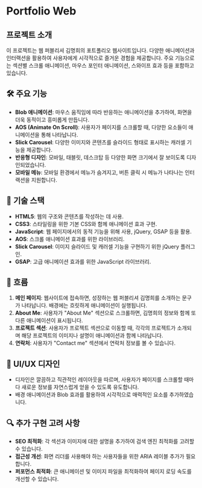 # Portfolio Web

## 프로젝트 소개
이 프로젝트는 웹 퍼블리셔 김명희의 포트폴리오 웹사이트입니다. 다양한 애니메이션과 인터랙션을 활용하여 사용자에게 시각적으로 즐거운 경험을 제공합니다. 주요 기능으로는 섹션별 스크롤 애니메이션, 마우스 포인터 애니메이션, 스와이프 효과 등을 포함하고 있습니다.

## 🛠️ 주요 기능
- **Blob 애니메이션**: 마우스 움직임에 따라 반응하는 애니메이션을 추가하여, 화면을 더욱 동적이고 흥미롭게 만듭니다.
- **AOS (Animate On Scroll)**: 사용자가 페이지를 스크롤할 때, 다양한 요소들이 애니메이션을 통해 나타납니다.
- **Slick Carousel**: 다양한 이미지와 콘텐츠를 슬라이드 형태로 표시하는 캐러셀 기능을 제공합니다.
- **반응형 디자인**: 모바일, 태블릿, 데스크탑 등 다양한 화면 크기에서 잘 보이도록 디자인되었습니다.
- **모바일 메뉴**: 모바일 환경에서 메뉴가 숨겨지고, 버튼 클릭 시 메뉴가 나타나는 인터랙션을 지원합니다.

## 📐 기술 스택
- **HTML5**: 웹의 구조와 콘텐츠를 작성하는 데 사용.
- **CSS3**: 스타일링을 위한 기본 CSS와 함께 애니메이션 효과 구현.
- **JavaScript**: 웹 페이지에서의 동적 기능을 위해 사용, jQuery, GSAP 등을 활용.
- **AOS**: 스크롤 애니메이션 효과를 위한 라이브러리.
- **Slick Carousel**: 이미지 슬라이드 및 캐러셀 기능을 구현하기 위한 jQuery 플러그인.
- **GSAP**: 고급 애니메이션 효과를 위한 JavaScript 라이브러리.

## 💬 흐름
1. **메인 페이지**: 웹사이트에 접속하면, 성장하는 웹 퍼블리셔 김명희를 소개하는 문구가 나타납니다. 배경에는 흐릿하게 애니메이션이 실행됩니다.
2. **About Me**: 사용자가 "About Me" 섹션으로 스크롤하면, 김명희의 정보와 함께 또 다른 애니메이션이 표시됩니다.
3. **프로젝트 섹션**: 사용자가 프로젝트 섹션으로 이동할 때, 각각의 프로젝트가 소개되며 해당 프로젝트의 이미지나 설명이 애니메이션과 함께 나타납니다.
4. **연락처**: 사용자가 "Contact me" 섹션에서 연락처 정보를 볼 수 있습니다.

## 🎨 UI/UX 디자인
- 디자인은 깔끔하고 직관적인 레이아웃을 따르며, 사용자가 페이지를 스크롤할 때마다 새로운 정보를 자연스럽게 얻을 수 있도록 유도합니다.
- 배경 애니메이션과 Blob 효과를 활용하여 시각적으로 매력적인 요소를 추가하였습니다.

## 🔍 추가 구현 고려 사항
- **SEO 최적화**: 각 섹션과 이미지에 대한 설명을 추가하여 검색 엔진 최적화를 고려할 수 있습니다.
- **접근성 개선**: 화면 리더를 사용해야 하는 사용자들을 위한 ARIA 레이블 추가가 필요합니다.
- **퍼포먼스 최적화**: 큰 애니메이션 및 이미지 파일을 최적화하여 페이지 로딩 속도를 개선할 수 있습니다.

